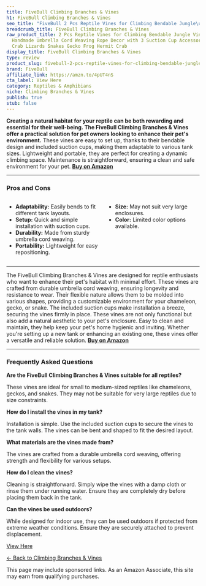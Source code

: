 ```yaml
---
title: FiveBull Climbing Branches & Vines
h1: FiveBull Climbing Branches & Vines
seo_title: "FiveBull 2 Pcs Reptile Vines for Climbing Bendable Jungle\u2026"
breadcrumb_title: FiveBull Climbing Branches & Vines
raw_product_title: 2 Pcs Reptile Vines for Climbing Bendable Jungle Vines Made of
  Handmade Umbrella Cord Weaving Rope Decor with 3 Suction Cup Accessories for Chameleon
  Crab Lizards Snakes Gecko Frog Hermit Crab
display_title: FiveBull Climbing Branches & Vines
type: review
product_slug: fivebull-2-pcs-reptile-vines-for-climbing-bendable-jungle-vines-made-of-d87e8fda
brand: FiveBull
affiliate_link: https://amzn.to/4pUT4nS
cta_label: View Here
category: Reptiles & Amphibians
niche: Climbing Branches & Vines
publish: true
stub: false
---
```


<div id="intro" class="full-width">
  <p><strong>Creating a natural habitat for your reptile can be both rewarding and essential for their well-being. The FiveBull Climbing Branches & Vines offer a practical solution for pet owners looking to enhance their pet's environment.</strong> These vines are easy to set up, thanks to their bendable design and included suction cups, making them adaptable to various tank sizes. Lightweight and portable, they are perfect for creating a dynamic climbing space. Maintenance is straightforward, ensuring a clean and safe environment for your pet. <a href="https://amzn.to/4pUT4nS" rel="nofollow sponsored noopener" target="_blank"><strong>Buy on Amazon</strong></a></p>
</div>

<hr />
<h3 id="pros-cons">Pros and Cons</h3>
<div class="pc-grid" style="display:grid;grid-template-columns:1fr 1fr;gap:16px;">
  <ul>
    <li><strong>Adaptability:</strong> Easily bends to fit different tank layouts.</li>
    <li><strong>Setup:</strong> Quick and simple installation with suction cups.</li>
    <li><strong>Durability:</strong> Made from sturdy umbrella cord weaving.</li>
    <li><strong>Portability:</strong> Lightweight for easy repositioning.</li>
  </ul>
  <ul>
    <li><strong>Size:</strong> May not suit very large enclosures.</li>
    <li><strong>Color:</strong> Limited color options available.</li>
  </ul>
</div>
<hr />

<div class="full-width">
  <p>The FiveBull Climbing Branches & Vines are designed for reptile enthusiasts who want to enhance their pet's habitat with minimal effort. These vines are crafted from durable umbrella cord weaving, ensuring longevity and resistance to wear. Their flexible nature allows them to be molded into various shapes, providing a customizable environment for your chameleon, gecko, or snake. The included suction cups make installation a breeze, securing the vines firmly in place. These vines are not only functional but also add a natural aesthetic to your pet's enclosure. Easy to clean and maintain, they help keep your pet's home hygienic and inviting. Whether you're setting up a new tank or enhancing an existing one, these vines offer a versatile and reliable solution. <a href="https://amzn.to/4pUT4nS" rel="nofollow sponsored noopener" target="_blank"><strong>Buy on Amazon</strong></a></p>
</div>

<hr />
<h3 id="faqs">Frequently Asked Questions</h3>

<p><strong>Are the FiveBull Climbing Branches & Vines suitable for all reptiles?</strong></p>
<p>These vines are ideal for small to medium-sized reptiles like chameleons, geckos, and snakes. They may not be suitable for very large reptiles due to size constraints.</p>

<p><strong>How do I install the vines in my tank?</strong></p>
<p>Installation is simple. Use the included suction cups to secure the vines to the tank walls. The vines can be bent and shaped to fit the desired layout.</p>

<p><strong>What materials are the vines made from?</strong></p>
<p>The vines are crafted from a durable umbrella cord weaving, offering strength and flexibility for various setups.</p>

<p><strong>How do I clean the vines?</strong></p>
<p>Cleaning is straightforward. Simply wipe the vines with a damp cloth or rinse them under running water. Ensure they are completely dry before placing them back in the tank.</p>

<p><strong>Can the vines be used outdoors?</strong></p>
<p>While designed for indoor use, they can be used outdoors if protected from extreme weather conditions. Ensure they are securely attached to prevent displacement.</p>
<p><a class="btn" href="https://amzn.to/4pUT4nS" target="_blank" rel="nofollow sponsored noopener">View Here</a></p>
<p><a href="/roundups/reptiles-amphibians/climbing-branches-vines/">← Back to Climbing Branches & Vines</a></p>
<aside class="disclosure">This page may include sponsored links. As an Amazon Associate, this site may earn from qualifying purchases.</aside>
